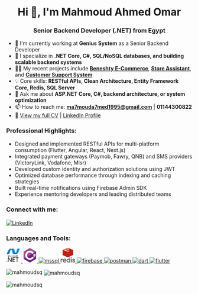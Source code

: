 <h1 align="center">Hi 👋, I'm Mahmoud Ahmed Omar</h1>
<h3 align="center">Senior Backend Developer (.NET) from Egypt</h3>

- 🔭 I'm currently working at **Genius System** as a Senior Backend Developer
- 🌱 I specialize in **.NET Core, C#, SQL/NoSQL databases, and building scalable backend systems**
- 👨‍💻 My recent projects include **[Beneshty E-Commerce](#)**, **[Store Assistant](#)**, and **[Customer Support System](#)**
- 💡 Core skills: **RESTful APIs, Clean Architecture, Entity Framework Core, Redis, SQL Server**
- 💬 Ask me about **ASP.NET Core, C#, backend architecture, or system optimization**
- 📫 How to reach me: **ma7mouda7med1995@gmail.com** | **01144300822**
- 📄 [View my full CV](#https://drive.google.com/file/d/1Xjy8R_g6sbLTGD4DK6fWY8VBTX-z7qOH/view?usp=drive_link) | [LinkedIn Profile](https://www.linkedin.com/in/mahmoud-ahmed-b6018b150)

<h3 align="left">Professional Highlights:</h3>

- Designed and implemented RESTful APIs for multi-platform consumption (Flutter, Angular, React, Next.js)
- Integrated payment gateways (Paymob, Fawry, QNB) and SMS providers (VictoryLink, Vodafone, Mlsr)
- Developed custom identity and authorization solutions using JWT
- Optimized database performance through indexing and caching strategies
- Built real-time notifications using Firebase Admin SDK
- Experience mentoring developers and leading distributed teams

<h3 align="left">Connect with me:</h3>
<p align="left">
<a href="https://www.linkedin.com/in/mahmoud-ahmed-b6018b150/" target="blank"><img align="center" src="https://raw.githubusercontent.com/rahuldkjain/github-profile-readme-generator/master/src/images/icons/Social/linked-in-alt.svg" alt="LinkedIn" height="30" width="40" /></a>
</p>

<h3 align="left">Languages and Tools:</h3>
<p align="left">
  <a href="https://dotnet.microsoft.com/" target="_blank" rel="noreferrer"> <img src="https://raw.githubusercontent.com/devicons/devicon/master/icons/dot-net/dot-net-original-wordmark.svg" alt="dotnet" width="40" height="40"/> </a>
  <a href="https://www.w3schools.com/cs/" target="_blank" rel="noreferrer"> <img src="https://raw.githubusercontent.com/devicons/devicon/master/icons/csharp/csharp-original.svg" alt="csharp" width="40" height="40"/> </a>
  <a href="https://www.microsoft.com/en-us/sql-server" target="_blank" rel="noreferrer"> <img src="https://www.svgrepo.com/show/303229/microsoft-sql-server-logo.svg" alt="mssql" width="40" height="40"/> </a>
  <a href="https://redis.io" target="_blank" rel="noreferrer"> <img src="https://raw.githubusercontent.com/devicons/devicon/master/icons/redis/redis-original-wordmark.svg" alt="redis" width="40" height="40"/> </a>
  <a href="https://firebase.google.com/" target="_blank" rel="noreferrer"> <img src="https://www.vectorlogo.zone/logos/firebase/firebase-icon.svg" alt="firebase" width="40" height="40"/> </a>
  <a href="https://postman.com" target="_blank" rel="noreferrer"> <img src="https://www.vectorlogo.zone/logos/getpostman/getpostman-icon.svg" alt="postman" width="40" height="40"/> </a>
  <a href="https://dart.dev" target="_blank" rel="noreferrer"> <img src="https://www.vectorlogo.zone/logos/dartlang/dartlang-icon.svg" alt="dart" width="40" height="40"/> </a>
  <a href="https://flutter.dev" target="_blank" rel="noreferrer"> <img src="https://www.vectorlogo.zone/logos/flutterio/flutterio-icon.svg" alt="flutter" width="40" height="40"/> </a>
</p>

<p><img align="left" src="https://github-readme-stats.vercel.app/api/top-langs?username=mahmoudsq&show_icons=true&locale=en&layout=compact" alt="mahmoudsq" /></p>

<p>&nbsp;<img align="center" src="https://github-readme-stats.vercel.app/api?username=mahmoudsq&show_icons=true&locale=en" alt="mahmoudsq" /></p>

<p><img align="center" src="https://github-readme-streak-stats.herokuapp.com/?user=mahmoudsq&" alt="mahmoudsq" /></p>
